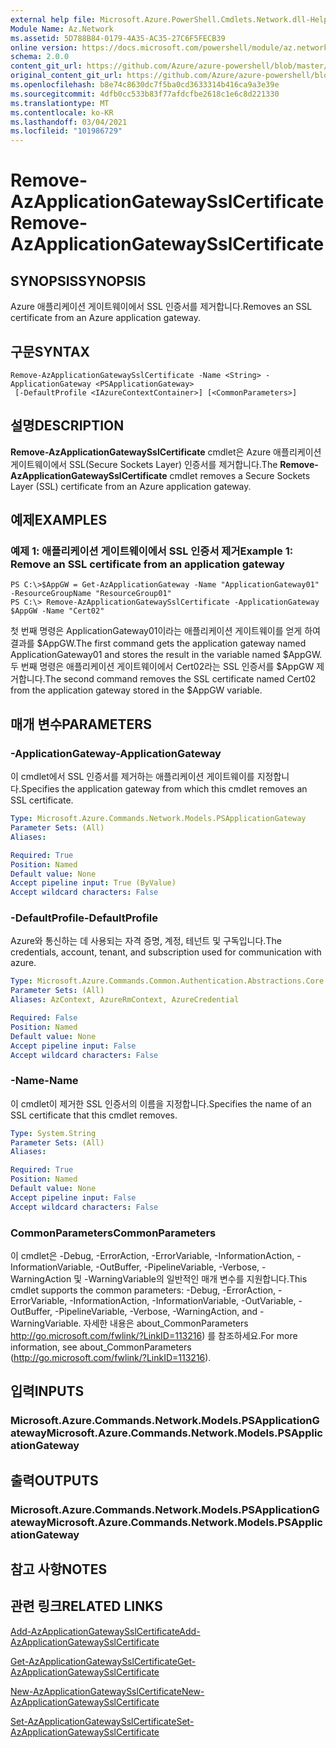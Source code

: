 ```yaml
---
external help file: Microsoft.Azure.PowerShell.Cmdlets.Network.dll-Help.xml
Module Name: Az.Network
ms.assetid: 5D788B84-0179-4A35-AC35-27C6F5FECB39
online version: https://docs.microsoft.com/powershell/module/az.network/remove-azapplicationgatewaysslcertificate
schema: 2.0.0
content_git_url: https://github.com/Azure/azure-powershell/blob/master/src/Network/Network/help/Remove-AzApplicationGatewaySslCertificate.md
original_content_git_url: https://github.com/Azure/azure-powershell/blob/master/src/Network/Network/help/Remove-AzApplicationGatewaySslCertificate.md
ms.openlocfilehash: b8e74c8630dc7f5ba0cd3633314b416ca9a3e39e
ms.sourcegitcommit: 4dfb0cc533b83f77afdcfbe2618c1e6c8d221330
ms.translationtype: MT
ms.contentlocale: ko-KR
ms.lasthandoff: 03/04/2021
ms.locfileid: "101986729"
---
```

# <span data-ttu-id="6b6b5-101">Remove-AzApplicationGatewaySslCertificate</span><span class="sxs-lookup"><span data-stu-id="6b6b5-101">Remove-AzApplicationGatewaySslCertificate</span></span>

## <span data-ttu-id="6b6b5-102">SYNOPSIS</span><span class="sxs-lookup"><span data-stu-id="6b6b5-102">SYNOPSIS</span></span>
<span data-ttu-id="6b6b5-103">Azure 애플리케이션 게이트웨이에서 SSL 인증서를 제거합니다.</span><span class="sxs-lookup"><span data-stu-id="6b6b5-103">Removes an SSL certificate from an Azure application gateway.</span></span>

## <span data-ttu-id="6b6b5-104">구문</span><span class="sxs-lookup"><span data-stu-id="6b6b5-104">SYNTAX</span></span>

```
Remove-AzApplicationGatewaySslCertificate -Name <String> -ApplicationGateway <PSApplicationGateway>
 [-DefaultProfile <IAzureContextContainer>] [<CommonParameters>]
```

## <span data-ttu-id="6b6b5-105">설명</span><span class="sxs-lookup"><span data-stu-id="6b6b5-105">DESCRIPTION</span></span>
<span data-ttu-id="6b6b5-106">**Remove-AzApplicationGatewaySslCertificate** cmdlet은 Azure 애플리케이션 게이트웨이에서 SSL(Secure Sockets Layer) 인증서를 제거합니다.</span><span class="sxs-lookup"><span data-stu-id="6b6b5-106">The **Remove-AzApplicationGatewaySslCertificate** cmdlet removes a Secure Sockets Layer (SSL) certificate from an Azure application gateway.</span></span>

## <span data-ttu-id="6b6b5-107">예제</span><span class="sxs-lookup"><span data-stu-id="6b6b5-107">EXAMPLES</span></span>

### <span data-ttu-id="6b6b5-108">예제 1: 애플리케이션 게이트웨이에서 SSL 인증서 제거</span><span class="sxs-lookup"><span data-stu-id="6b6b5-108">Example 1: Remove an SSL certificate from an application gateway</span></span>
```
PS C:\>$AppGW = Get-AzApplicationGateway -Name "ApplicationGateway01" -ResourceGroupName "ResourceGroup01"
PS C:\> Remove-AzApplicationGatewaySslCertificate -ApplicationGateway $AppGW -Name "Cert02"
```

<span data-ttu-id="6b6b5-109">첫 번째 명령은 ApplicationGateway01이라는 애플리케이션 게이트웨이를 얻게 하여 결과를 $AppGW.</span><span class="sxs-lookup"><span data-stu-id="6b6b5-109">The first command gets the application gateway named ApplicationGateway01 and stores the result in the variable named $AppGW.</span></span>
<span data-ttu-id="6b6b5-110">두 번째 명령은 애플리케이션 게이트웨이에서 Cert02라는 SSL 인증서를 $AppGW 제거합니다.</span><span class="sxs-lookup"><span data-stu-id="6b6b5-110">The second command removes the SSL certificate named Cert02 from the application gateway stored in the $AppGW variable.</span></span>

## <span data-ttu-id="6b6b5-111">매개 변수</span><span class="sxs-lookup"><span data-stu-id="6b6b5-111">PARAMETERS</span></span>

### <span data-ttu-id="6b6b5-112">-ApplicationGateway</span><span class="sxs-lookup"><span data-stu-id="6b6b5-112">-ApplicationGateway</span></span>
<span data-ttu-id="6b6b5-113">이 cmdlet에서 SSL 인증서를 제거하는 애플리케이션 게이트웨이를 지정합니다.</span><span class="sxs-lookup"><span data-stu-id="6b6b5-113">Specifies the application gateway from which this cmdlet removes an SSL certificate.</span></span>

```yaml
Type: Microsoft.Azure.Commands.Network.Models.PSApplicationGateway
Parameter Sets: (All)
Aliases:

Required: True
Position: Named
Default value: None
Accept pipeline input: True (ByValue)
Accept wildcard characters: False
```

### <span data-ttu-id="6b6b5-114">-DefaultProfile</span><span class="sxs-lookup"><span data-stu-id="6b6b5-114">-DefaultProfile</span></span>
<span data-ttu-id="6b6b5-115">Azure와 통신하는 데 사용되는 자격 증명, 계정, 테넌트 및 구독입니다.</span><span class="sxs-lookup"><span data-stu-id="6b6b5-115">The credentials, account, tenant, and subscription used for communication with azure.</span></span>

```yaml
Type: Microsoft.Azure.Commands.Common.Authentication.Abstractions.Core.IAzureContextContainer
Parameter Sets: (All)
Aliases: AzContext, AzureRmContext, AzureCredential

Required: False
Position: Named
Default value: None
Accept pipeline input: False
Accept wildcard characters: False
```

### <span data-ttu-id="6b6b5-116">-Name</span><span class="sxs-lookup"><span data-stu-id="6b6b5-116">-Name</span></span>
<span data-ttu-id="6b6b5-117">이 cmdlet이 제거한 SSL 인증서의 이름을 지정합니다.</span><span class="sxs-lookup"><span data-stu-id="6b6b5-117">Specifies the name of an SSL certificate that this cmdlet removes.</span></span>

```yaml
Type: System.String
Parameter Sets: (All)
Aliases:

Required: True
Position: Named
Default value: None
Accept pipeline input: False
Accept wildcard characters: False
```

### <span data-ttu-id="6b6b5-118">CommonParameters</span><span class="sxs-lookup"><span data-stu-id="6b6b5-118">CommonParameters</span></span>
<span data-ttu-id="6b6b5-119">이 cmdlet은 -Debug, -ErrorAction, -ErrorVariable, -InformationAction, -InformationVariable, -OutBuffer, -PipelineVariable, -Verbose, -WarningAction 및 -WarningVariable의 일반적인 매개 변수를 지원합니다.</span><span class="sxs-lookup"><span data-stu-id="6b6b5-119">This cmdlet supports the common parameters: -Debug, -ErrorAction, -ErrorVariable, -InformationAction, -InformationVariable, -OutVariable, -OutBuffer, -PipelineVariable, -Verbose, -WarningAction, and -WarningVariable.</span></span> <span data-ttu-id="6b6b5-120">자세한 내용은 about_CommonParameters http://go.microsoft.com/fwlink/?LinkID=113216) 를 참조하세요.</span><span class="sxs-lookup"><span data-stu-id="6b6b5-120">For more information, see about_CommonParameters (http://go.microsoft.com/fwlink/?LinkID=113216).</span></span>

## <span data-ttu-id="6b6b5-121">입력</span><span class="sxs-lookup"><span data-stu-id="6b6b5-121">INPUTS</span></span>

### <span data-ttu-id="6b6b5-122">Microsoft.Azure.Commands.Network.Models.PSApplicationGateway</span><span class="sxs-lookup"><span data-stu-id="6b6b5-122">Microsoft.Azure.Commands.Network.Models.PSApplicationGateway</span></span>

## <span data-ttu-id="6b6b5-123">출력</span><span class="sxs-lookup"><span data-stu-id="6b6b5-123">OUTPUTS</span></span>

### <span data-ttu-id="6b6b5-124">Microsoft.Azure.Commands.Network.Models.PSApplicationGateway</span><span class="sxs-lookup"><span data-stu-id="6b6b5-124">Microsoft.Azure.Commands.Network.Models.PSApplicationGateway</span></span>

## <span data-ttu-id="6b6b5-125">참고 사항</span><span class="sxs-lookup"><span data-stu-id="6b6b5-125">NOTES</span></span>

## <span data-ttu-id="6b6b5-126">관련 링크</span><span class="sxs-lookup"><span data-stu-id="6b6b5-126">RELATED LINKS</span></span>

[<span data-ttu-id="6b6b5-127">Add-AzApplicationGatewaySslCertificate</span><span class="sxs-lookup"><span data-stu-id="6b6b5-127">Add-AzApplicationGatewaySslCertificate</span></span>](./Add-AzApplicationGatewaySslCertificate.md)

[<span data-ttu-id="6b6b5-128">Get-AzApplicationGatewaySslCertificate</span><span class="sxs-lookup"><span data-stu-id="6b6b5-128">Get-AzApplicationGatewaySslCertificate</span></span>](./Get-AzApplicationGatewaySslCertificate.md)

[<span data-ttu-id="6b6b5-129">New-AzApplicationGatewaySslCertificate</span><span class="sxs-lookup"><span data-stu-id="6b6b5-129">New-AzApplicationGatewaySslCertificate</span></span>](./New-AzApplicationGatewaySslCertificate.md)

[<span data-ttu-id="6b6b5-130">Set-AzApplicationGatewaySslCertificate</span><span class="sxs-lookup"><span data-stu-id="6b6b5-130">Set-AzApplicationGatewaySslCertificate</span></span>](./Set-AzApplicationGatewaySslCertificate.md)


